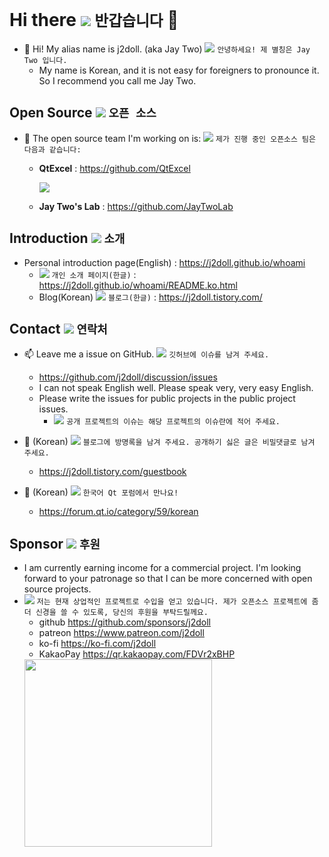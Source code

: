 # Hi there <img src="https://gist.github.com/j2doll/9f827711ba8b832d974a4f8e377bcf5a/raw/b6b323746310f5d98ae133148b7cba8f273505b3/kr.png" /> ```반갑습니다``` 👋

<!--

**j2doll/j2doll** is a ✨ _special_ ✨ repository because its `README.md` (this file) appears on your GitHub profile.

Here are some ideas to get you started:

- 🔭 I’m currently working on ...
- 🌱 I’m currently learning ...
- 👯 I’m looking to collaborate on ...
- 🤔 I’m looking for help with ...
- 💬 Ask me about ...
- 📫 How to reach me: ...
- 😄 Pronouns: ...
- ⚡ Fun fact: ...

-->

- :monkey: Hi! My alias name is j2doll. (aka Jay Two) <img src="https://gist.github.com/j2doll/9f827711ba8b832d974a4f8e377bcf5a/raw/b6b323746310f5d98ae133148b7cba8f273505b3/kr.png" /> ```안녕하세요! 제 별칭은 Jay Two 입니다.```
  - My name is Korean, and it is not easy for foreigners to pronounce it. So I recommend you call me Jay Two. 

## Open Source <img src="https://gist.github.com/j2doll/9f827711ba8b832d974a4f8e377bcf5a/raw/b6b323746310f5d98ae133148b7cba8f273505b3/kr.png" /> ```오픈 소스```
   
- 🔭 The open source team I'm working on is: <img src="https://gist.github.com/j2doll/9f827711ba8b832d974a4f8e377bcf5a/raw/b6b323746310f5d98ae133148b7cba8f273505b3/kr.png" /> ```제가 진행 중인 오픈소스 팀은 다음과 같습니다:```
  - **QtExcel** : https://github.com/QtExcel

    <img src="https://raw.githubusercontent.com/QtExcel/QXlsx/master/markdown.data/QXlsx-Desktop.png" />

  - **Jay Two's Lab** : https://github.com/JayTwoLab

## Introduction <img src="https://gist.github.com/j2doll/9f827711ba8b832d974a4f8e377bcf5a/raw/b6b323746310f5d98ae133148b7cba8f273505b3/kr.png" /> ```소개```

- Personal introduction page(English) : https://j2doll.github.io/whoami
  - <img src="https://gist.github.com/j2doll/9f827711ba8b832d974a4f8e377bcf5a/raw/b6b323746310f5d98ae133148b7cba8f273505b3/kr.png" /> ```개인 소개 페이지(한글)``` : https://j2doll.github.io/whoami/README.ko.html
  - Blog(Korean) <img src="https://gist.github.com/j2doll/9f827711ba8b832d974a4f8e377bcf5a/raw/b6b323746310f5d98ae133148b7cba8f273505b3/kr.png" /> ```블로그(한글)``` : https://j2doll.tistory.com/

## Contact <img src="https://gist.github.com/j2doll/9f827711ba8b832d974a4f8e377bcf5a/raw/b6b323746310f5d98ae133148b7cba8f273505b3/kr.png" /> ```연락처```

- :mailbox: Leave me a issue on GitHub. <img src="https://gist.github.com/j2doll/9f827711ba8b832d974a4f8e377bcf5a/raw/b6b323746310f5d98ae133148b7cba8f273505b3/kr.png" /> ```깃허브에 이슈를 남겨 주세요.```
  - https://github.com/j2doll/discussion/issues
  - I can not speak English well. Please speak very, very easy English.
  - Please write the issues for public projects in the public project issues. 
    - <img src="https://gist.github.com/j2doll/9f827711ba8b832d974a4f8e377bcf5a/raw/b6b323746310f5d98ae133148b7cba8f273505b3/kr.png" /> ```공개 프로젝트의 이슈는 해당 프로젝트의 이슈란에 적어 주세요.``` 

- 💬 (Korean) <img src="https://gist.github.com/j2doll/9f827711ba8b832d974a4f8e377bcf5a/raw/b6b323746310f5d98ae133148b7cba8f273505b3/kr.png" /> ```블로그에 방명록을 남겨 주세요. 공개하기 싫은 글은 비밀댓글로 남겨 주세요.```
   - https://j2doll.tistory.com/guestbook

- 💬 (Korean) <img src="https://gist.github.com/j2doll/9f827711ba8b832d974a4f8e377bcf5a/raw/b6b323746310f5d98ae133148b7cba8f273505b3/kr.png" /> ```한국어 Qt 포럼에서 만나요!``` 
  - https://forum.qt.io/category/59/korean

## Sponsor <img src="https://gist.github.com/j2doll/9f827711ba8b832d974a4f8e377bcf5a/raw/b6b323746310f5d98ae133148b7cba8f273505b3/kr.png" /> ```후원```
  - I am currently earning income for a commercial project. I'm looking forward to your patronage so that I can be more concerned with open source projects.
  - <img src="https://gist.github.com/j2doll/9f827711ba8b832d974a4f8e377bcf5a/raw/b6b323746310f5d98ae133148b7cba8f273505b3/kr.png" /> ```저는 현재 상업적인 프로젝트로 수입을 얻고 있습니다. 제가 오픈소스 프로젝트에 좀더 신경을 쓸 수 있도록, 당신의 후원을 부탁드릴께요.```
    - github https://github.com/sponsors/j2doll
    - patreon https://www.patreon.com/j2doll
    - ko-fi https://ko-fi.com/j2doll
    - KakaoPay https://qr.kakaopay.com/FDVr2xBHP
    <img src="https://gist.github.com/j2doll/8da2c94c766be8b066c8edc0ccc37a10/raw/d0c33cdad363914b418cf06f71c97a13963dadd6/KakaoPay_QR_ro_Don_bone_juseo_1700208870136.png" width=300 height=300 />
